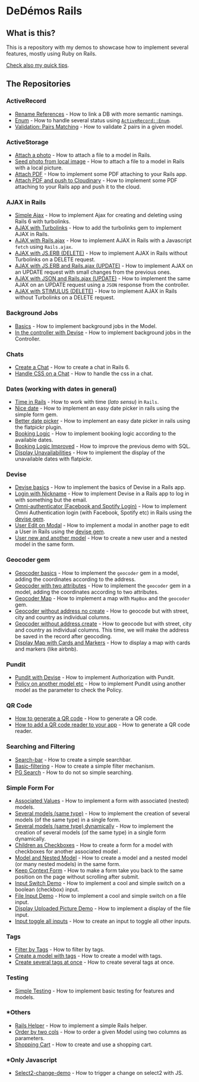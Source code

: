 # DeDémos Rails

## What is this?
This is a repository with my demos to showcase how to implement several features, mostly using Ruby on Rails.

[Check also my quick tips](https://github.com/andrerferrer/quickTips).

## The Repositories

### ActiveRecord
- [Rename References](https://github.com/andrerferrer/rename-references-demo#demo) - How to link a DB with more semantic namings.
- [Enum](https://github.com/andrerferrer/enum-demo#goal) - How to handle several status using [`ActiveRecord::Enum`](https://api.rubyonrails.org/v5.2.4.4/classes/ActiveRecord/Enum.html).
- [Validation: Pairs Matching](https://github.com/andrerferrer/pairs_matching_validation_demo#goal) - How to validate 2 pairs in a given model.

### ActiveStorage
- [Attach a photo](https://github.com/andrerferrer/basic-photo-demo) - How to attach a file to a model in Rails.
- [Seed photo from local image](https://github.com/andrerferrer/seed-from-local-image-demo#goal) - How to attach a file to a model in Rails with a local picture.
- [Attach PDF](https://github.com/andrerferrer/attach-pdf-demo) - How to implement some PDF attaching to your Rails app.
- [Attach PDF and push to Cloudinary](https://github.com/andrerferrer/attach-pdf-with-cloudinary-demo) - How to implement some PDF attaching to your Rails app and push it to the cloud.

### AJAX in Rails
- [Simple Ajax](https://github.com/andrerferrer/ajax-rails-6-demo) - How to implement Ajax for creating and deleting using Rails 6 with turbolinks.
- [AJAX with Turbolinks](https://github.com/andrerferrer/turbolinks-ajax-demo#goal) - How to add the turbolinks gem to implement AJAX in Rails.
- [AJAX with Rails.ajax](https://github.com/andrerferrer/rails-ajax-demo#goal) - How to implement AJAX in Rails with a Javascript `fetch` using `Rails.ajax`.
- [AJAX with JS.ERB (DELETE)](https://github.com/andrerferrer/respond-to-ajax-demo#goal) - How to implement AJAX in Rails without Turbolinks on a DELETE request.
- [AJAX with JS.ERB and Rails.ajax (UPDATE)](https://github.com/andrerferrer/rails-js-erb-demo#goal) - How to implement AJAX on an UPDATE request with small changes from the previous ones.
- [AJAX with JSON and Rails.ajax (UPDATE)](https://github.com/andrerferrer/rails-json-erb-demo#goal) - How to implement the same AJAX on an UPDATE request using a `JSON` response from the controller.
- [AJAX with STIMULUS (DELETE)](https://github.com/andrerferrer/ajax-with-stimulus-delete-demo#goal) - How to implement AJAX in Rails without Turbolinks on a DELETE request.

### Background Jobs
- [Basics](https://github.com/andrerferrer/background-jobs-demo) - How to implement background jobs in the Model.
- [In the controller with Devise](https://github.com/andrerferrer/background-jobs-devise-demo) - How to implement background jobs in the Controller.

### Chats
- [Create a Chat](https://github.com/andrerferrer/chat-demo#goal) - How to create a chat in Rails 6.
- [Handle CSS on a Chat](https://github.com/andrerferrer/handle-css-on-chat-demo#goal) - How to handle the css in a chat.

### Dates (working with dates in general)
- [Time in Rails](https://github.com/andrerferrer/time-in-rails#goal) - How to work with time (_lato sensu_) in `Rails`.
- [Nice date](https://github.com/andrerferrer/nice-date-demo#goal) - How to implement an easy date picker in rails using the simple form gem.
- [Better date picker](https://github.com/andrerferrer/flatpickr-demo#goal) - How to implement an easy date picker in rails using the flatpickr plugin.
- [Booking Logic](https://github.com/andrerferrer/booking-logic-demo#goal) - How to implement booking logic according to the available dates.
- [Booking Logic Improved](https://github.com/andrerferrer/booking-logic-improved-demo#goal) - How to improve the previous demo with SQL.
- [Display Unavailabilities](https://github.com/andrerferrer/booking-display-unavailabilities-demo#goal) - How to implement the display of the unavailable dates with flatpickr.

### Devise
- [Devise basics](https://github.com/andrerferrer/devise-demo#goal) - How to implement the basics of Devise in a Rails app.
- [Login with Nickname](https://github.com/andrerferrer/username-not-email-devise-demo) - How to implement Devise in a Rails app to log in with something but the email.
- [Omni-authenticator (Facebook and Spotify Login)](https://github.com/andrerferrer/omni-auth-demo#goal) - How to implement Omni Authentication login (with Facebook, Spotify etc) in Rails using the [devise gem](https://github.com/heartcombo/devise).
- [User Edit on Modal](https://github.com/andrerferrer/user-edit-on-modal#goal) - How to implement a modal in another page to edit a User in Rails using the [devise gem](https://github.com/heartcombo/devise).
- [User new and another model](https://github.com/andrerferrer/devise-nested-model-demo#goal) - How to create a new user and a nested model in the same form.

### Geocoder gem
- [Geocoder basics](https://github.com/andrerferrer/geocoder-gem#goal) - How to implement the `geocoder` gem in a model, adding the coordinates according to the address.
- [Geocoder with two attributes](https://github.com/andrerferrer/geocoder-two-attributes#goal) - How to implement the `geocoder` gem in a model, adding the coordinates according to two attributes.
- [Geocoder Map](https://github.com/andrerferrer/geocoder-map#goal) - How to implement a map with `MapBox` and the `geocoder` gem.
- [Geocoder without address no create](https://github.com/andrerferrer/geocoder-without-address-no-create#goal) - How to geocode but with street, city and country as individual columns.
- [Geocoder without address create](https://github.com/andrerferrer/geocoder-without-address-create#goal) - How to geocode but with street, city and country as individual columns. This time, we will make the address be saved in the record after geocoding.
- [Display Map with Cards and Markers](https://github.com/andrerferrer/mapbox-cards-and-markers-demo#goal) - How to display a map with cards and markers (like airbnb).

### Pundit
- [Pundit with Devise](https://github.com/andrerferrer/pundit-demo) - How to implement Authorization with Pundit.
- [Policy on another model etc](https://github.com/andrerferrer/pundit-outsourcing-demo) - How to implement Pundit using another model as the parameter to check the Policy.

### QR Code
- [How to generate a QR code](https://github.com/andrerferrer/qr-code-demo#goal) - How to generate a QR code.
- [How to add a QR code reader to your app](https://github.com/andrerferrer/qr-code-reader-demo#goal) - How to generate a QR code reader.

### Searching and Filtering
- [Search-bar](https://github.com/andrerferrer/search-bar-demo) - How to create a simple searchbar.
- [Basic-filtering](https://github.com/andrerferrer/basic-filter-demo#goal) - How to create a simple filter mechanism.
- [PG Search](https://github.com/andrerferrer/pg-search-demo#goal) - How to do not so simple searching.

### Simple Form For
- [Associated Values](https://github.com/andrerferrer/nested-simple-form-demo) - How to implement a form with associated (nested) models.
- [Several models (same type)](https://github.com/andrerferrer/dynamic-form-demo#goal) - How to implement the creation of several models (of the same type) in a single form.
- [Several models (same type) dynamically](https://github.com/andrerferrer/dynamic-form-demo-with-js#goal) - How to implement the creation of several models (of the same type) in a single form dynamically.
- [Children as Checkboxes](https://github.com/andrerferrer/several-children-as-checkbox-demo#goal) - How to create a form for a model with checkboxes for another associated model .
- [Model and Nested Model](https://github.com/andrerferrer/create-model-and-nested-models-demo#goal) - How to create a model and a nested model (or many nested models) in the same form.
- [Keep Context Form](https://github.com/andrerferrer/keep-context-form-demo#goal) - How to make a form take you back to the same position on the page without scrolling after submit.
- [Input Switch Demo](https://github.com/andrerferrer/input-switch-demo#goal) - How to implement a cool and simple switch on a boolean (checkbox) input.
- [File Input Demo](https://github.com/andrerferrer/bootstrap-file-input#goal) - How to implement a cool and simple switch on a file input.
- [Display Uploaded Picture Demo](https://github.com/andrerferrer/display-uploaded-picture-demo#goal) - How to implement a display of the file input.
- [Input toggle all inputs](https://github.com/andrerferrer/select-all-demo#goal) - How to create an input to toggle all other inputs.


### Tags
- [Filter by Tags](https://github.com/andrerferrer/filter-by-tags-demo) - How to filter by tags.
- [Create a model with tags](https://github.com/andrerferrer/model-with-tags-demo#goal) - How to create a model with tags.
- [Create several tags at once](https://github.com/andrerferrer/create-multiple-tags-demo#goal) - How to create several tags at once.

### Testing
- [Simple Testing](https://github.com/andrerferrer/basic-testing-demo/#demo) - How to implement basic testing for features and models.

### *Others
- [Rails Helper](https://github.com/andrerferrer/rails-helper-demo) - How to implement a simple Rails helper.
- [Order by two cols](https://github.com/andrerferrer/order-by-two-attributes-demo#goal) - How to order a given Model using two columns as parameters.
- [Shopping Cart](https://github.com/andrerferrer/shopping-cart-demo#goal) - How to create and use a shopping cart.

### *Only Javascript
- [Select2-change-demo](https://github.com/andrerferrer/select2-change-demo#usage) - How to trigger a change on select2 with JS.

